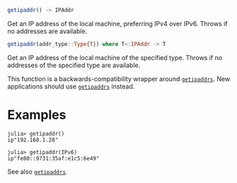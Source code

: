 ```julia
getipaddr() -> IPAddr
```

Get an IP address of the local machine, preferring IPv4 over IPv6. Throws if no addresses are available.

```julia
getipaddr(addr_type::Type{T}) where T<:IPAddr -> T
```

Get an IP address of the local machine of the specified type. Throws if no addresses of the specified type are available.

This function is a backwards-compatibility wrapper around [`getipaddrs`](@ref). New applications should use [`getipaddrs`](@ref) instead.

# Examples

```julia-repl
julia> getipaddr()
ip"192.168.1.28"

julia> getipaddr(IPv6)
ip"fe80::9731:35af:e1c5:6e49"
```

See also [`getipaddrs`](@ref).

